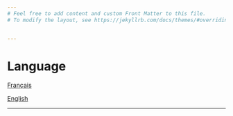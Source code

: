 ```yaml
---
# Feel free to add content and custom Front Matter to this file.
# To modify the layout, see https://jekyllrb.com/docs/themes/#overriding-theme-defaults


---
```



# Language

[Français](/fr/about)

[English](/en/about)

---
